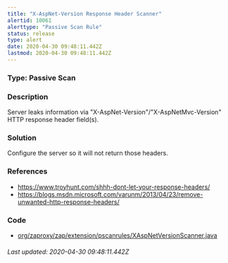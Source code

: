 ```yaml
---
title: "X-AspNet-Version Response Header Scanner"
alertid: 10061
alerttype: "Passive Scan Rule"
status: release
type: alert
date: 2020-04-30 09:48:11.442Z
lastmod: 2020-04-30 09:48:11.442Z
---
```

### Type: Passive Scan

### Description
Server leaks information via "X-AspNet-Version"/"X-AspNetMvc-Version" HTTP response header field(s).

### Solution

Configure the server so it will not return those headers.

### References

* https://www.troyhunt.com/shhh-dont-let-your-response-headers/
* https://blogs.msdn.microsoft.com/varunm/2013/04/23/remove-unwanted-http-response-headers/

### Code

 * [org/zaproxy/zap/extension/pscanrules/XAspNetVersionScanner.java](https://github.com/zaproxy/zap-extensions/blob/master/addOns/pscanrules/src/main/java/org/zaproxy/zap/extension/pscanrules/XAspNetVersionScanner.java)

###### Last updated: 2020-04-30 09:48:11.442Z
